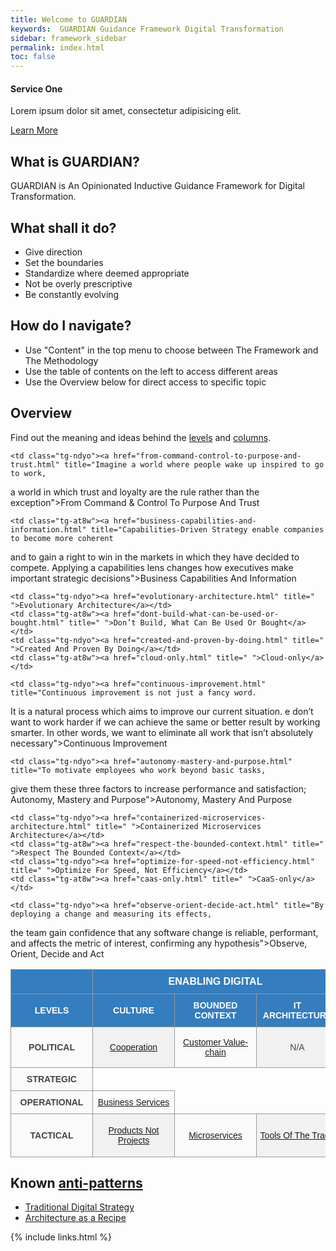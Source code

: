```yaml
---
title: Welcome to GUARDIAN
keywords:  GUARDIAN Guidance Framework Digital Transformation
sidebar: framework_sidebar
permalink: index.html
toc: false
---
```


<div class="row">
        <div class="col-md-3 col-sm-6">
            <div class="panel panel-default text-center">
                <div class="panel-heading">
                    <span class="fa-stack fa-5x">
                          <i class="fa fa-circle fa-stack-2x text-primary"></i>
                          <i class="fa fa-tree fa-stack-1x fa-inverse"></i>
                    </span>
                </div>
                <div class="panel-body">
                    <h4>Service One</h4>
                    <p>Lorem ipsum dolor sit amet, consectetur adipisicing elit.</p>
                    <a href="#" class="btn btn-primary">Learn More</a>
                </div>
            </div>
        </div>
</div>

## What is GUARDIAN?
GUARDIAN is An Opinionated Inductive Guidance Framework for Digital Transformation.

## What shall it do?
* Give direction
* Set the boundaries
* Standardize where deemed appropriate
* Not be overly prescriptive
* Be constantly evolving

## How do I navigate?
* Use "Content" in the top menu to choose between The Framework and The Methodology
* Use the table of contents on the left to access different areas
* Use the Overview below for direct access to specific topic


## Overview
Find out the meaning and ideas behind the [levels](levels.html) and [columns](columns.html).

<style type="text/css">
.tg  {border-collapse:collapse;border-spacing:0;border-color:#999;vertical-align:middle}
.tg td{font-family:Arial, sans-serif;font-size:14px;padding:10px 5px;border-style:solid;border-width:1px;overflow:hidden;word-break:normal;border-color:#999;color:#444;background-color:#FAFAFA; text-align:center;vertical-align:middle}
.tg th{font-family:Arial, sans-serif;font-size:14px;font-weight:normal;padding:10px 5px;border-style:solid;border-width:1px;overflow:hidden;word-break:normal;border-color:#999;color:#fff;background-color:#347DBE; text-align:center;vertical-align:middle}
.tg .tg-gzvs{font-weight:bold;color:#444444;vertical-align:middle}
.tg .tg-ndyo{background-color:#f1f1f1;color:#444444;vertical-align:middle}
.tg .tg-7buf{background-color:#f1f1f1;color:#444444;vertical-align:middle}
.tg .tg-br8q{font-weight:bold;background-color:#347DBE;color:#ffffff;vertical-align:middle;min-width:120px;}
.tg .tg-ugn7{background-color:#347DBE;font-weight:bold;color:#ffffff;vertical-align:middle;min-width:120px;}
.tg .tg-yp41{font-size:16px; font-weight:bold;color:#ffffff;vertical-align:middle}
.tg .tg-yp42{font-size:16px; font-weight:bold;color:#ffffff;vertical-align:middle}
.tg .tg-6nvl{font-weight:bold;color:#444444;vertical-align:middle}
.tg .tg-at8w{color:#444444;vertical-align:middle}
.tg .tg-csp5{color:#444444;vertical-align:middle}
</style>
<table class="tg">
  <tr>
    <th class="tg-yp41" colspan="1"></th>
    <th class="tg-yp42" colspan="3">ENABLING DIGITAL</th>
    <th class="tg-yp42" colspan="4">BEING DIGITAL</th>
  </tr>
  <tr>
    <td class="tg-br8q">LEVELS</td>
    <td class="tg-ugn7">CULTURE</td>
    <td class="tg-br8q">BOUNDED CONTEXT</td>
    <td class="tg-ugn7">IT ARCHITECTURE</td>
    <td class="tg-br8q">BUILD</td>
    <td class="tg-ugn7">SHIP</td>
    <td class="tg-br8q">RUN</td>
    <td class="tg-ugn7">CHANGE</td>
  </tr>
  <tr>
    <td class="tg-6nvl">POLITICAL</td>
    <td class="tg-ndyo"><a href="cooperation.html" title=" ">Cooperation</a></td>
    <td class="tg-at8w"><a href="customer-value-chain.html" title=" ">Customer Value-chain</a></td>
    <td class="tg-ndyo"><p title="Not Applicable">N/A</p></td>
    <td class="tg-at8w"><a href="open-source-first.html" title=" ">Open Source First</a></td>
    <td class="tg-ndyo"><a href="time-to-customer-value.html" title=" ">Time to Customer Value</a></td>
    <td class="tg-at8w"><p title="Not Applicable">N/A</p></td>
    <td class="tg-ndyo"><p title="Not Applicable">N/A</p></td>
  </tr>
  <tr>
    <td class="tg-6nvl">STRATEGIC</td>

    <td class="tg-ndyo"><a href="from-command-control-to-purpose-and-trust.html" title="Imagine a world where people wake up inspired to go to work,
a world in which trust and loyalty are the rule rather than the exception">From Command & Control To Purpose And Trust</a></td>

    <td class="tg-at8w"><a href="business-capabilities-and-information.html" title="Capabilities-Driven Strategy enable companies to become more coherent
and to gain a right to win in the markets in which they have decided to compete.
Applying a capabilities lens changes how executives make important strategic decisions">Business Capabilities And Information</a></td>

    <td class="tg-ndyo"><a href="evolutionary-architecture.html" title=" ">Evolutionary Architecture</a></td>
    <td class="tg-at8w"><a href="dont-build-what-can-be-used-or-bought.html" title=" ">Don’t Build, What Can Be Used Or Bought</a></td>
    <td class="tg-ndyo"><a href="created-and-proven-by-doing.html" title=" ">Created And Proven By Doing</a></td>
    <td class="tg-at8w"><a href="cloud-only.html" title=" ">Cloud-only</a></td>

    <td class="tg-ndyo"><a href="continuous-improvement.html" title="Continuous improvement is not just a fancy word.
It is a natural process which aims to improve our current situation.
e don’t want to work harder if we can achieve the same or better
result by working smarter. In other words, we want to eliminate all
work that isn’t absolutely necessary">Continuous Improvement</a></td>

  </tr>
  <tr>
    <td class="tg-6nvl">OPERATIONAL</td>

    <td class="tg-ndyo"><a href="autonomy-mastery-and-purpose.html" title="To motivate employees who work beyond basic tasks,
give them these three factors to increase performance
and satisfaction; Autonomy, Mastery and Purpose">Autonomy, Mastery And Purpose</a></td>
    <td class="tg-at8w"><a href="business-services.html" title=" ">Business Services</a></td>

    <td class="tg-ndyo"><a href="containerized-microservices-architecture.html" title=" ">Containerized Microservices Architecture</a></td>
    <td class="tg-at8w"><a href="respect-the-bounded-context.html" title=" ">Respect The Bounded Context</a></td>
    <td class="tg-ndyo"><a href="optimize-for-speed-not-efficiency.html" title=" ">Optimize For Speed, Not Efficiency</a></td>
    <td class="tg-at8w"><a href="caas-only.html" title=" ">CaaS-only</a></td>

    <td class="tg-ndyo"><a href="observe-orient-decide-act.html" title="By deploying a change and measuring its effects,
  the team gain confidence that any software change
  is reliable, performant, and affects the metric of
  interest, confirming any hypothesis">Observe, Orient, Decide and Act</a></td>

  </tr>
  <tr>
    <td class="tg-gzvs">TACTICAL</td>
    <td class="tg-7buf"><a href="products-not-projects.html" title=" ">Products Not Projects</a></td>
    <td class="tg-csp5"><a href=" " title=" ">Microservices</a></td>
    <td class="tg-7buf"><a href="tools-of-the-trade.html" title=" ">Tools Of The Trade</a></td>
    <td class="tg-csp5"><a href="we-make.html" title=" ">“(...)We Make A Life By What We Give”</a></td>
    <td class="tg-7buf"><a href="continuous-deployment.html" title=" ">Continuous Deployment</a></td>
    <td class="tg-csp5"><a href="you-build-it-you-run-it.html" title=" ">“You Build It,<br> You Run It.”</a></td>
    <td class="tg-7buf"><a href="metrics-driven-development.html" title="Metrics-Driven Development (MDD) The use of real-time metrics to drive
rapid, precise, and granular software iterations. MDD is an emerging term
developing from the practices of continuous integration, continuous delivery,
dev ops, and agile software methodologies">Metrics-Driven Development</a></td>
  </tr>
</table>

## Known [anti-patterns](http://martinfowler.com/bliki/AntiPattern.html)
* [Traditional Digital Strategy](https://www.thoughtworks.com/insights/blog/digital-strategy-dead)
* [Architecture as a Recipe](http://doveltech.com/innovation/the-beginning-of-the-end-for-enterprise-architecture-frameworks/)


{% include links.html %}
